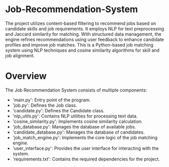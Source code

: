 # Job-Recommendation-System
The project utilizes content-based filtering to recommend jobs based on candidate skills and job requirements. It employs NLP for text preprocessing and Jaccard similarity for matching. With structured data management, the engine refines recommendations using user feedback to enhance candidate profiles and improve job matches. This is a Python-based job matching system using NLP techniques and cosine similarity algorithms for skill and job alignment.
# Overview
The Job Recommendation System consists of multiple components:

- 'main.py': Entry point of the program.
- 'job.py': Defines the Job class.
- 'candidate.py': Defines the Candidate class.
- 'nlp_utils.py': Contains NLP utilities for processing text data.
- 'cosine_similarity.py': Implements cosine similarity calculation.
- 'job_database.py': Manages the database of available jobs.
- 'candidate_database.py': Manages the database of candidates.
- 'job_match_engine.py': Implements the core logic of the job matching engine.
- 'user_interface.py': Provides the user interface for interacting with the system.
- 'requirements.txt': Contains the required dependencies for the project.
